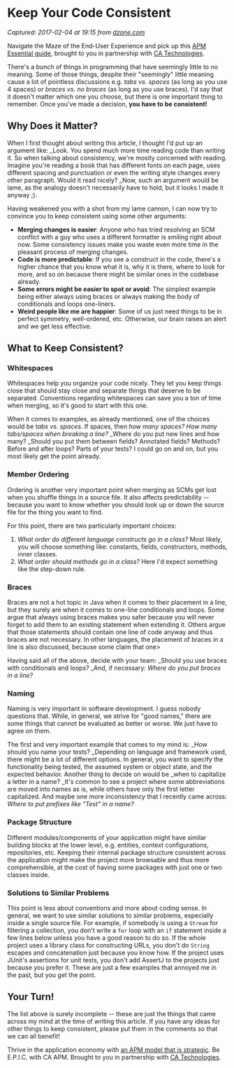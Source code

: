 # Keep Your Code Consistent

_Captured: 2017-02-04 at 19:15 from [dzone.com](https://dzone.com/articles/keep-your-code-consistent?edition=267883&utm_source=Daily%20Digest&utm_medium=email&utm_campaign=dd%202017-02-04)_

Navigate the Maze of the End-User Experience and pick up this [APM Essential guide](https://dzone.com/go?i=147026&u=https%3A%2F%2Fwww.ca.com%2Fus%2Fcollateral%2Findustry-analyst-report%2Fapm-essentials-navigating-the-maze-of-end-user-experience-solutions.register.html%3Fmrm%3D519574), brought to you in partnership with [CA Technologies](https://dzone.com/go?i=147026&u=https%3A%2F%2Fwww.ca.com%2Fus%2Fcollateral%2Findustry-analyst-report%2Fapm-essentials-navigating-the-maze-of-end-user-experience-solutions.register.html%3Fmrm%3D519574).

There's a bunch of things in programming that have seemingly little to no meaning. Some of those things, despite their "seemingly" little meaning cause a lot of pointless discussions e.g. _tabs vs. spaces_ (as long as you use 4 spaces) or _braces vs. no braces_ (as long as you use braces). I'd say that it doesn't matter which one you choose, but there is one important thing to remember. Once you've made a decision, **you have to be consistent!**

## Why Does it Matter?

When I first thought about writing this article, I thought I'd put up an argument like: _Look. You spend much more time reading code than writing it. So when talking about consistency, we're mostly concerned with reading. Imagine you're reading a book that has different fonts on each page, uses different spacing and punctuation or even the writing style changes every other paragraph. Would it read nicely? _Now, such an argument would be lame, as the analogy doesn't necessarily have to hold, but it looks I made it anyway ;).

Having weakened you with a shot from my lame cannon, I can now try to convince you to keep consistent using some other arguments:

  * **Merging changes is easier**: Anyone who has tried resolving an SCM conflict with a guy who uses a different formatter is smiling right about now. Some consistency issues make you waste even more time in the pleasant process of merging changes.
  * **Code is more predictable**: If you see a construct in the code, there's a higher chance that you know what it is, why it is there, where to look for more, and so on because there might be similar ones in the codebase already.
  * **Some errors might be easier to spot or avoid**: The simplest example being either always using braces or always making the body of conditionals and loops one-liners.
  * **Weird people like me are happier**: Some of us just need things to be in perfect symmetry, well-ordered, etc. Otherwise, our brain raises an alert and we get less effective.

## What to Keep Consistent?

### Whitespaces

Whitespaces help you organize your code nicely. They let you keep things close that should stay close and separate things that deserve to be separated. Conventions regarding whitespaces can save you a ton of time when merging, so it's good to start with this one.

When it comes to examples, as already mentioned, one of the choices would be _tabs vs. spaces_. If spaces, then _how many spaces? How many tabs/spaces when breaking a line?_ _Where do you put new lines and how many? _Should you put them between fields? Annotated fields? Methods? Before and after loops? Parts of your tests? I could go on and on, but you most likely get the point already.

### Member Ordering

Ordering is another very important point when merging as SCMs get lost when you shuffle things in a source file. It also affects predictability -- because you want to know whether you should look up or down the source file for the thing you want to find.

For this point, there are two particularly important choices:

  1. _What order do different language constructs go in a class?_ Most likely, you will choose something like: constants, fields, constructors, methods, inner classes.
  2. _What order should methods go in a class?_ Here I'd expect something like the step-down rule.

### Braces

Braces are not a hot topic in Java when it comes to their placement in a line, but they surely are when it comes to one-line conditionals and loops. Some argue that always using braces makes you safer because you will never forget to add them to an existing statement when extending it. Others argue that those statements should contain one line of code anyway and thus braces are not necessary. In other languages, the placement of braces in a line is also discussed, because some claim that one>

Having said all of the above, decide with your team: _Should you use braces with conditionals and loops? _And, if necessary: _Where do you put braces in a line?_

### Naming

Naming is very important in software development. I guess nobody questions that. While, in general, we strive for "good names," there are some things that cannot be evaluated as better or worse. We just have to agree on them.

The first and very important example that comes to my mind is: _How should you name your tests? _Depending on language and framework used, there might be a lot of different options. In general, you want to specify the functionality being tested, the assumed system or object state, and the expected behavior. Another thing to decide on would be _when to capitalize a letter in a name? _It's common to see a project where some abbreviations are moved into names as is, while others have only the first letter capitalized. And maybe one more inconsistency that I recently came across: _Where to put prefixes like "Test" in a name?_

### Package Structure

Different modules/components of your application might have similar building blocks at the lower level, e.g. entities, context configurations, repositories, etc. Keeping their internal package structure consistent across the application might make the project more browsable and thus more comprehensible, at the cost of having some packages with just one or two classes inside.

### Solutions to Similar Problems

This point is less about conventions and more about coding sense. In general, we want to use similar solutions to similar problems, especially inside a single source file. For example, if somebody is using a `Stream` for filtering a collection, you don't write a `for` loop with an `if` statement inside a few lines below unless you have a good reason to do so. If the whole project uses a library class for constructing URLs, you don't do `String` escapes and concatenation just because you know how. If the project uses JUnit's assertions for unit tests, you don't add AssertJ to the projects just because you prefer it. These are just a few examples that annoyed me in the past, but you get the point.

## Your Turn!

The list above is surely incomplete -- these are just the things that came across my mind at the time of writing this article. If you have any ideas for other things to keep consistent, please put them in the comments so that we can all benefit!

Thrive in the application economy with [an APM model that is strategic](https://dzone.com/go?i=147025&u=https%3A%2F%2Fwww.ca.com%2Fus%2Fcollateral%2Febook%2Fepic-apm-toward-a-better-apm-model-for-the-application-economy.register.html%3Fmrm%3D519574). Be E.P.I.C. with CA APM. Brought to you in partnership with [CA Technologies](https://dzone.com/go?i=147025&u=https%3A%2F%2Fwww.ca.com%2Fus%2Fcollateral%2Febook%2Fepic-apm-toward-a-better-apm-model-for-the-application-economy.register.html%3Fmrm%3D519574).
